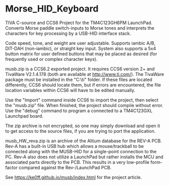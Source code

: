 # Morse_HID_Keyboard
TIVA C-source and CCS6 Project for the TM4C123GH6PM LaunchPad.
Converts Morse paddle switch-inputs to Morse tones and interprets the characters for key processing
by a USB-HID interface stack.

Code speed, tone, and weight are user adjustable.  Supports iambic A/B, DIT-DAH (non-iambic), or straight key input.
System also supports a 5x4 button matrix for user defined buttons that may be placed as desired (for frequently used
or complex character keys).

musb.zip is a CCS6.2 exported project.  It requires CCS6 version 2+ and TivaWare V2.1.4.178 (both are available at http://www.ti.com/).
The TivaWare package must be installed in the "C:\ti\" folder.  If these files are located differently, CCS6 should locate them, but
if errors are encountered, the file location variables within CCS6 will have to be edited manually.

Use the "Import" command inside CCS6 to import the project, then select the "musb.zip" file.  When finished, the project should
compile without error.  Use the "debug" command to program a connected to a TM4C123GXL Launchpad board.

The zip archive is not encrypted, so one may simply download and open it to get access to the source files, if you are trying
to port the application.

musb_HW_reva.zip is an archive of the Altium database for the REV-A PCB.  Rev-A has a built-in USB hub which allows a mouse/trackball to
be connected along with the MUSB-HID for a single-point connection to the PC.  Rev-A also does not utilize a LaunchPad but rather installs
the MCU and associated parts directly to the PCB.  This results in a very low-profile form-factor compared against the Rev-/LaunchPad PCB.

See https://ke0ff.github.io/musb/index.html for the project article.
